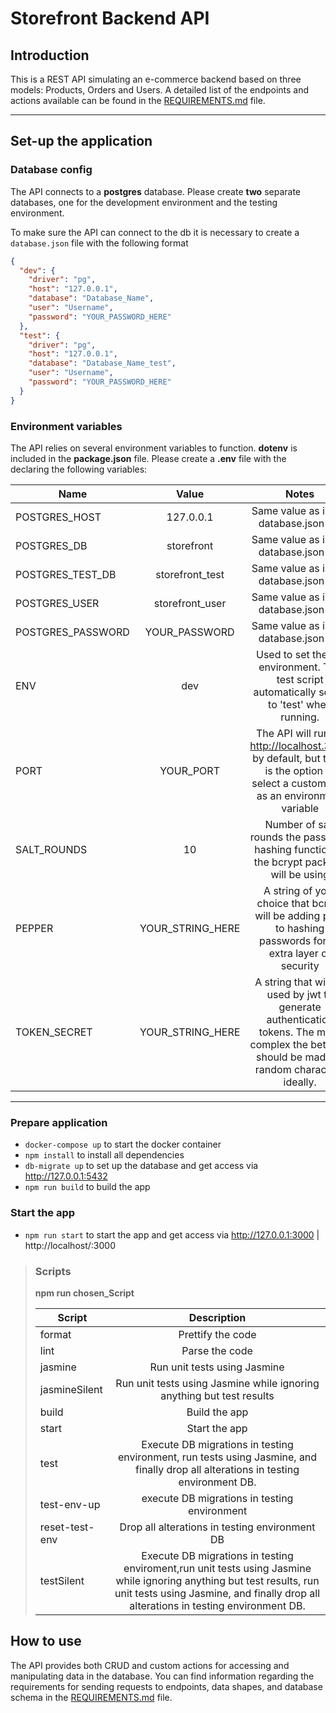 # Storefront Backend API

## Introduction

This is a REST API simulating an e-commerce backend based on three models: Products, Orders and Users. A detailed list of the endpoints and actions available can be found in the [REQUIREMENTS.md](https://github.com/AbeerAlmakhdhub/StorefrontBackendApi/blob/main/REQUIREMENTS.md) file.

---

## Set-up the application

### Database config

The API connects to a **postgres** database.
Please create **two** separate databases, one for the development environment and the testing environment.

To make sure the API can connect to the db it is necessary to create a `database.json` file with the following format

```json
{
  "dev": {
    "driver": "pg",
    "host": "127.0.0.1",
    "database": "Database_Name",
    "user": "Username",
    "password": "YOUR_PASSWORD_HERE"
  },
  "test": {
    "driver": "pg",
    "host": "127.0.0.1",
    "database": "Database_Name_test",
    "user": "Username",
    "password": "YOUR_PASSWORD_HERE"
  }
}
```

### Environment variables

The API relies on several environment variables to function.
**dotenv** is included in the **package.json** file.
Please create a **.env** file with the declaring the following variables:

| Name              |      Value       |                                                                       Notes                                                                       |
| ----------------- | :--------------: | :-----------------------------------------------------------------------------------------------------------------------------------------------: |
| POSTGRES_HOST     |    127.0.0.1     |                                                      Same value as in the database.json file                                                      |
| POSTGRES_DB       |    storefront    |                                                      Same value as in the database.json file                                                      |
| POSTGRES_TEST_DB  | storefront_test  |                                                      Same value as in the database.json file                                                      |
| POSTGRES_USER     | storefront_user  |                                                      Same value as in the database.json file                                                      |
| POSTGRES_PASSWORD |  YOUR_PASSWORD   |                                                      Same value as in the database.json file                                                      |
| ENV               |       dev        |                           Used to set the DB environment. The test script automatically sets it to 'test' when running.                           |
| PORT              |    YOUR_PORT     |         The API will run on http://localhost.3000 by default, but there is the option to select a custom port as an environment variable          |
| SALT_ROUNDS       |        10        |                              Number of salt rounds the password hashing function of the bcrypt package will be using                              |
| PEPPER            | YOUR_STRING_HERE |                   A string of your choice that bcrypt will be adding prior to hashing passwords for an extra layer of security                    |
| TOKEN_SECRET      | YOUR_STRING_HERE | A string that will be used by jwt to generate authentication tokens. The more complex the better, it should be made of random characters ideally. |

---

### Prepare application

- `docker-compose up` to start the docker container
- `npm install` to install all dependencies
- `db-migrate up` to set up the database and get access via http://127.0.0.1:5432
- `npm run build` to build the app

### Start the app

- `npm run start` to start the app and get access via http://127.0.0.1:3000 | http://localhost/:3000

> ### Scripts
>
> **npm run chosen_Script**
>
> | Script         |                                                                                                 Description                                                                                                  |
> | -------------- | :----------------------------------------------------------------------------------------------------------------------------------------------------------------------------------------------------------: |
> | format         |                                                                                              Prettify the code                                                                                               |
> | lint           |                                                                                                Parse the code                                                                                                |
> | jasmine        |                                                                                         Run unit tests using Jasmine                                                                                         |
> | jasmineSilent  |                                                                    Run unit tests using Jasmine while ignoring anything but test results                                                                     |
> | build          |                                                                                                Build the app                                                                                                 |
> | start          |                                                                                                Start the app                                                                                                 |
> | test           |                                      Execute DB migrations in testing environment, run tests using Jasmine, and finally drop all alterations in testing environment DB.                                      |
> | test-env-up    |                                                                                 execute DB migrations in testing environment                                                                                 |
> | reset-test-env |                                                                                Drop all alterations in testing environment DB                                                                                |
> | testSilent     | Execute DB migrations in testing enviroment,run unit tests using Jasmine while ignoring anything but test results, run unit tests using Jasmine, and finally drop all alterations in testing environment DB. |

## How to use

The API provides both CRUD and custom actions for accessing and manipulating data in the database. You can find information regarding the requirements for sending requests to endpoints, data shapes, and database schema in the [REQUIREMENTS.md](https://github.com/AbeerAlmakhdhub/StorefrontBackendApi/blob/main/REQUIREMENTS.md) file.

